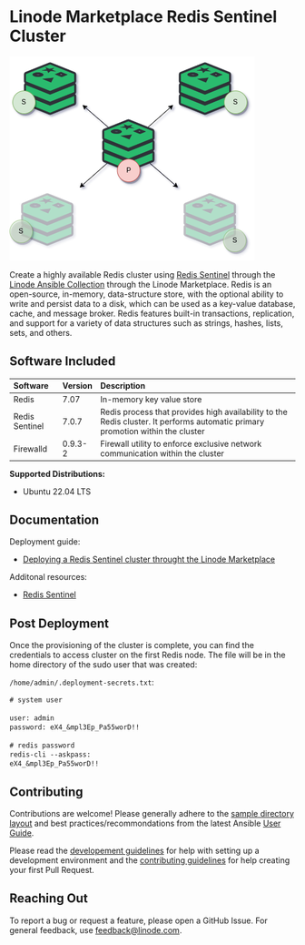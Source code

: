 # Linode Marketplace Redis Sentinel Cluster

![redis-diagram](images/redis.png)

Create a highly available Redis cluster using [Redis Sentinel](https://redis.io/docs/management/sentinel/) through the [Linode Ansible Collection](https://github.com/linode/ansible_linode) through the Linode Marketplace. Redis is an open-source, in-memory, data-structure store, with the optional ability to write and persist data to a disk, which can be used as a key-value database, cache, and message broker. Redis features built-in transactions, replication, and support for a variety of data structures such as strings, hashes, lists, sets, and others. 


## Software Included

| Software  | Version   | Description   |
| :---      | :----     | :---          |
| Redis     | 7.07    | In-memory key value store |
| Redis Sentinel    | 7.0.7   | Redis process that provides high availability to the Redis cluster. It performs automatic primary promotion within the cluster |
| Firewalld     | 0.9.3-2       | Firewall utility to enforce exclusive network communication within the cluster  |


**Supported Distributions:**
- Ubuntu 22.04 LTS

## Documentation

Deployment guide:
- [Deploying a Redis Sentinel cluster throught the Linode Marketplace]()

Additonal resources:

- [Redis Sentinel](https://redis.io/docs/management/sentinel/)

## Post Deployment

Once the provisioning of the cluster is complete, you can find the credentials to access cluster on the first Redis node. The file will be in the home directory of the sudo user that was created:

`/home/admin/.deployment-secrets.txt`:
```
# system user 
      
user: admin
password: eX4_&mpl3Ep_Pa55worD!!

# redis password
redis-cli --askpass:
eX4_&mpl3Ep_Pa55worD!!
```

## Contributing
Contributions are welcome! Please generally adhere to the [sample directory layout](https://docs.ansible.com/ansible/latest/user_guide/sample_setup.html#sample-ansible-setup) and best practices/recommondations from the latest Ansible [User Guide](https://docs.ansible.com/ansible/latest/user_guide/index.html).

Please read the [developement guidelines](docs/DEVELOPMENT.md) for help with setting up a development environment and the [contributing guidelines](docs/CONTRIBUTING.md) for help creating your first Pull Request.

## Reaching Out
To report a bug or request a feature, please open a GitHub Issue. For general feedback, use feedback@linode.com.